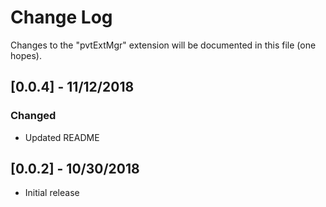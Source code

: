 # Change Log

Changes to the "pvtExtMgr" extension will be documented in this file (one hopes).

## [0.0.4] - 11/12/2018

### Changed

- Updated README

## [0.0.2] - 10/30/2018
- Initial release